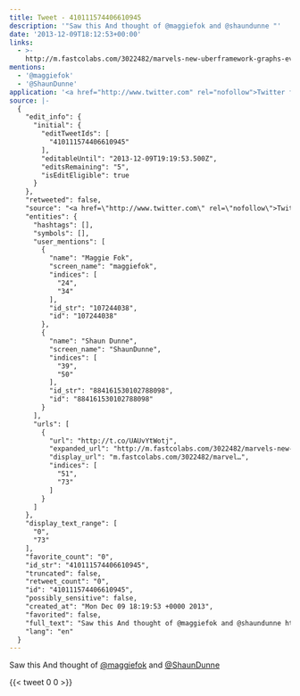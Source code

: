 ```yaml
---
title: Tweet - 410111574406610945
description: '"Saw this And thought of @maggiefok and @shaundunne "'
date: '2013-12-09T18:12:53+00:00'
links:
  - >-
    http://m.fastcolabs.com/3022482/marvels-new-uberframework-graphs-every-character-in-the-universe?partner=rss&utm_source=feedburner&utm_campaign=Feed:+fastcompany/headlines+(Fast+Company)&utm_content=buffera2652&utm_medium=twitter#2
mentions:
  - '@maggiefok'
  - '@ShaunDunne'
application: '<a href="http://www.twitter.com" rel="nofollow">Twitter for BlackBerry</a>'
source: |-
  {
    "edit_info": {
      "initial": {
        "editTweetIds": [
          "410111574406610945"
        ],
        "editableUntil": "2013-12-09T19:19:53.500Z",
        "editsRemaining": "5",
        "isEditEligible": true
      }
    },
    "retweeted": false,
    "source": "<a href=\"http://www.twitter.com\" rel=\"nofollow\">Twitter for BlackBerry</a>",
    "entities": {
      "hashtags": [],
      "symbols": [],
      "user_mentions": [
        {
          "name": "Maggie Fok",
          "screen_name": "maggiefok",
          "indices": [
            "24",
            "34"
          ],
          "id_str": "107244038",
          "id": "107244038"
        },
        {
          "name": "Shaun Dunne",
          "screen_name": "ShaunDunne",
          "indices": [
            "39",
            "50"
          ],
          "id_str": "884161530102788098",
          "id": "884161530102788098"
        }
      ],
      "urls": [
        {
          "url": "http://t.co/UAUvYtWotj",
          "expanded_url": "http://m.fastcolabs.com/3022482/marvels-new-uberframework-graphs-every-character-in-the-universe?partner=rss&utm_source=feedburner&utm_campaign=Feed:+fastcompany/headlines+(Fast+Company)&utm_content=buffera2652&utm_medium=twitter#2",
          "display_url": "m.fastcolabs.com/3022482/marvel…",
          "indices": [
            "51",
            "73"
          ]
        }
      ]
    },
    "display_text_range": [
      "0",
      "73"
    ],
    "favorite_count": "0",
    "id_str": "410111574406610945",
    "truncated": false,
    "retweet_count": "0",
    "id": "410111574406610945",
    "possibly_sensitive": false,
    "created_at": "Mon Dec 09 18:19:53 +0000 2013",
    "favorited": false,
    "full_text": "Saw this And thought of @maggiefok and @shaundunne http://t.co/UAUvYtWotj",
    "lang": "en"
  }
---
```

Saw this And thought of [@maggiefok](https://twitter.com/@maggiefok) and [@ShaunDunne](https://twitter.com/@ShaunDunne) 
    
{{< tweet 0 0 >}}
    

